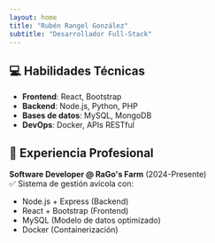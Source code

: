 ```yaml
---
layout: home
title: "Rubén Rangel González"
subtitle: "Desarrollador Full-Stack"
---
```


## 💻 Habilidades Técnicas
- **Frontend**: React, Bootstrap
- **Backend**: Node.js, Python, PHP
- **Bases de datos**: MySQL, MongoDB
- **DevOps**: Docker, APIs RESTful

## 🏢 Experiencia Profesional
**Software Developer @ RaGo's Farm** (2024-Presente)  
✅ Sistema de gestión avícola con:  
- Node.js + Express (Backend)  
- React + Bootstrap (Frontend)  
- MySQL (Modelo de datos optimizado)  
- Docker (Containerización)  